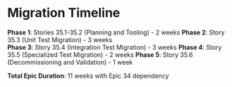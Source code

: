 # Migration Timeline

**Phase 1**: Stories 35.1-35.2 (Planning and Tooling) - 2 weeks
**Phase 2**: Story 35.3 (Unit Test Migration) - 3 weeks  
**Phase 3**: Story 35.4 (Integration Test Migration) - 3 weeks
**Phase 4**: Story 35.5 (Specialized Test Migration) - 2 weeks
**Phase 5**: Story 35.6 (Decommissioning and Validation) - 1 week

**Total Epic Duration**: 11 weeks with Epic 34 dependency